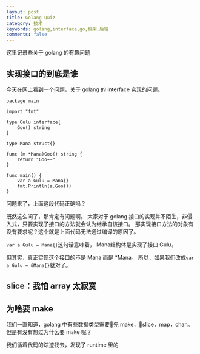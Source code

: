 ```yaml
---
layout: post
title: Golang Quiz
category: 技术
keywords: golang,interface,go,框架,后端
comments: false
---
```


这里记录些关于 golang 的有趣问题

## 实现接口的到底是谁
今天在网上看到一个问题，关于 golang 的 interface 实现的问题。

```
package main

import "fmt"

type Gulu interface{
    Goo() string
}

type Mana struct{}

func (m *Mana)Goo() string {
    return "Goo~~"
}

func main() {
    var a Gulu = Mana{}
    fmt.Println(a.Goo())
}
```
问题来了，上面这段代码正确吗？

既然这么问了，那肯定有问题啊。
大家对于 golang 接口的实现并不陌生，非侵入式，只要实现了接口的方法就会认为继承自该接口。
那实现接口方法的对象有没有要求呢？这个就是上面代码无法通过编译的原因了。

`var a Gulu = Mana{}`这句话意味着，
Mana结构体是实现了接口 Gulu。

但其实，真正实现这个接口的不是 Mana 而是 *Mana。
所以，如果我们改成`var a Gulu = &Mana{}`就对了。

## slice：我怕 array 太寂寞



## 为啥要 make
我们一直知道，golang 中有些数据类型需要先 make，slice，map，chan。但是有没有想过为什么要 make 呢？

我们循着代码的踪迹找去，发现了 runtime 里的
